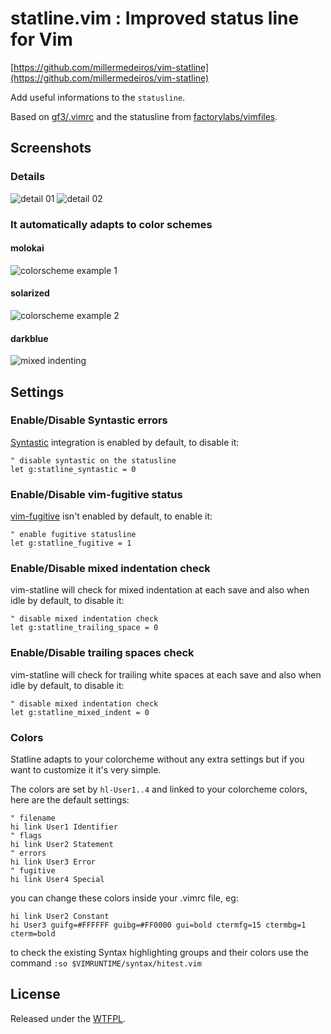 # statline.vim : Improved status line for Vim

[https://github.com/millermedeiros/vim-statline](https://github.com/millermedeiros/vim-statline)

Add useful informations to the `statusline`.

Based on [gf3/.vimrc](https://github.com/gf3/dotfiles) and the statusline
from [factorylabs/vimfiles](https://github.com/factorylabs/vimfiles).



## Screenshots

### Details

![detail 01](https://github.com/millermedeiros/vim-statline/raw/master/_assets/statline_details_01.png "statline description #1")
![detail 02](https://github.com/millermedeiros/vim-statline/raw/master/_assets/statline_details_02.png "statline description #2")

### It automatically adapts to color schemes

#### molokai
![colorscheme example 1](https://github.com/millermedeiros/vim-statline/raw/master/_assets/ss_01.png "colorscheme example 1")

#### solarized
![colorscheme example 2](https://github.com/millermedeiros/vim-statline/raw/master/_assets/ss_02.png "colorscheme example 2")

#### darkblue
![mixed indenting](https://github.com/millermedeiros/vim-statline/raw/master/_assets/ss_mi.png "mixed indenting example")



## Settings

### Enable/Disable Syntastic errors

[Syntastic](https://github.com/scrooloose/syntastic/) integration is enabled
by default, to disable it:

```vim
" disable syntastic on the statusline
let g:statline_syntastic = 0
```

### Enable/Disable vim-fugitive status

[vim-fugitive](https://github.com/tpope/vim-fugitive) isn't enabled by default,
to enable it:

```vim
" enable fugitive statusline
let g:statline_fugitive = 1
```

### Enable/Disable mixed indentation check

vim-statline will check for mixed indentation at each save and also when idle
by default, to disable it:

```vim
" disable mixed indentation check
let g:statline_trailing_space = 0
```

### Enable/Disable trailing spaces check

vim-statline will check for trailing white spaces at each save and also when
idle by default, to disable it:

```vim
" disable mixed indentation check
let g:statline_mixed_indent = 0
```


### Colors

Statline adapts to your colorcheme without any extra settings but if you want
to customize it it's very simple.

The colors are set by `hl-User1..4` and linked to your colorcheme colors, here
are the default settings:

```vim
" filename
hi link User1 Identifier
" flags
hi link User2 Statement
" errors
hi link User3 Error
" fugitive
hi link User4 Special
```

you can change these colors inside your .vimrc file, eg:

```vim
hi link User2 Constant
hi User3 guifg=#FFFFFF guibg=#FF0000 gui=bold ctermfg=15 ctermbg=1 cterm=bold
```

to check the existing Syntax highlighting groups and their colors use the
command `:so $VIMRUNTIME/syntax/hitest.vim`



## License

Released under the [WTFPL](http://sam.zoy.org/wtfpl/).

